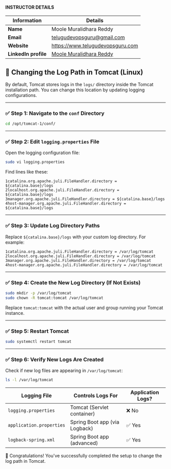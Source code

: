 #### INSTRUCTOR DETAILS

|  Information             | Details                                                                      |
|----------------------    |------------------------------------------------------------------------------|
| **Name**                 | Moole Muralidhara Reddy                                                      |
| **Email**                | telugudevopsguru@gmail.com                                                |
| **Website**              | https://www.telugudevopsguru.com               |
| **LinkedIn profile**     | [Moole Muralidhara Reddy](https://www.linkedin.com/in/moole-muralidhara-reddy) |


## 📁 Changing the Log Path in Tomcat (Linux)

By default, Tomcat stores logs in the `logs/` directory inside the Tomcat installation path. You can change this location by updating logging configurations.

---

### ✅ **Step 1: Navigate to the `conf` Directory**

```bash
cd /opt/tomcat-1/conf/
```

---

### ✅ **Step 2: Edit `logging.properties` File**

Open the logging configuration file:
```bash
sudo vi logging.properties
```

Find lines like these:
```properties
1catalina.org.apache.juli.FileHandler.directory = ${catalina.base}/logs
2localhost.org.apache.juli.FileHandler.directory = ${catalina.base}/logs
3manager.org.apache.juli.FileHandler.directory = ${catalina.base}/logs
4host-manager.org.apache.juli.FileHandler.directory = ${catalina.base}/logs
```

---

### ✅ **Step 3: Update Log Directory Paths**

Replace `${catalina.base}/logs` with your custom log directory. For example:
```properties
1catalina.org.apache.juli.FileHandler.directory = /var/log/tomcat
2localhost.org.apache.juli.FileHandler.directory = /var/log/tomcat
3manager.org.apache.juli.FileHandler.directory = /var/log/tomcat
4host-manager.org.apache.juli.FileHandler.directory = /var/log/tomcat
```

---

### ✅ **Step 4: Create the New Log Directory (If Not Exists)**

```bash
sudo mkdir -p /var/log/tomcat
sudo chown -R tomcat:tomcat /var/log/tomcat
```

Replace `tomcat:tomcat` with the actual user and group running your Tomcat instance.

---

### ✅ **Step 5: Restart Tomcat**

```bash
sudo systemctl restart tomcat
```

---

### ✅ **Step 6: Verify New Logs Are Created**

Check if new log files are appearing in `/var/log/tomcat`:
```bash
ls -l /var/log/tomcat
```

| Logging File                | Controls Logs For             | Application Logs? |
|----------------------------|-------------------------------|-------------------|
| `logging.properties`       | Tomcat (Servlet container)    | ❌ No             |
| `application.properties`   | Spring Boot app (via Logback) | ✅ Yes            |
| `logback-spring.xml`       | Spring Boot app (advanced)    | ✅ Yes            |


🎉 Congratulations! You've successfully completed the setup to change the log path in Tomcat.
